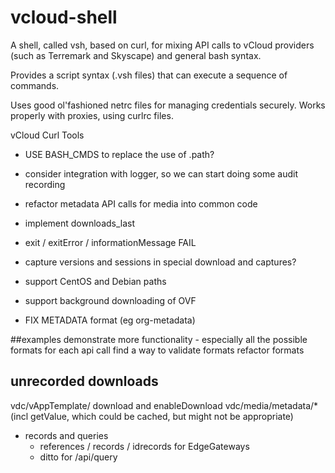 vcloud-shell
===========
A shell, called vsh, based on curl, for mixing API calls to vCloud providers (such as Terremark and Skyscape) and general bash syntax.

Provides a script syntax (.vsh files) that can execute a sequence of commands.

Uses good ol'fashioned netrc files for managing credentials securely. Works properly with proxies, using curlrc files.


vCloud Curl Tools

* USE BASH_CMDS to replace the use of .path?
* consider integration with logger, so we can start doing some audit recording
* refactor metadata API calls for media into common code
* implement downloads_last
* exit / exitError / informationMessage FAIL
* capture versions and sessions in special download and captures?
* support CentOS and Debian paths
* support background downloading of OVF

* FIX METADATA format (eg org-metadata)

##examples
demonstrate more functionality - especially all the possible formats for each api call
find a way to validate formats
refactor formats

## unrecorded downloads
vdc/vAppTemplate/ download and enableDownload
vdc/media/metadata/* (incl getValue, which could be cached, but might not be appropriate)

* records and queries
	* references / records / idrecords for EdgeGateways
	* ditto for /api/query